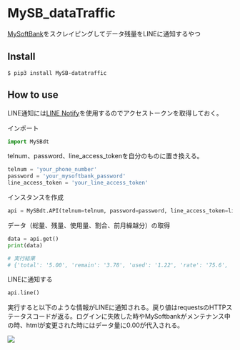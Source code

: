 # MySB_dataTraffic
[MySoftBank](https://www.softbank.jp/mysoftbank/)をスクレイピングしてデータ残量をLINEに通知するやつ
## Install
```
$ pip3 install MySB-datatraffic
```
## How to use
LINE通知には[LINE Notify](https://notify-bot.line.me/ja/)を使用するのでアクセストークンを取得しておく。

インポート
```Python
import MySBdt
```
telnum、password、line_access_tokenを自分のものに置き換える。
```Python
telnum = 'your_phone_number'
password = 'your_mysoftbank_password'
line_access_token = 'your_line_access_token'
```
インスタンスを作成  
```Python
api = MySBdt.API(telnum=telnum, password=password, line_access_token=line_access_token)
```
データ（総量、残量、使用量、割合、前月繰越分）の取得
```Python
data = api.get()
print(data)

# 実行結果
# {'total': '5.00', 'remain': '3.78', 'used': '1.22', 'rate': '75.6', 'bf': '0.00'}
```
LINEに通知する
```Python
api.line()
```
実行すると以下のような情報がLINEに通知される。戻り値はrequestsのHTTPステータスコードが返る。ログインに失敗した時やMySoftbankがメンテナンス中の時、htmlが変更された時にはデータ量に0.00が代入される。

![](https://user-images.githubusercontent.com/34241526/66271995-2170de80-e89f-11e9-9a66-a32cfef9747f.jpg)
